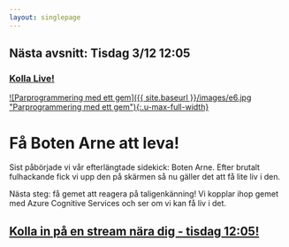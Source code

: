 ```yaml
---
layout: singlepage
---
```

## Nästa avsnitt: Tisdag 3/12 12:05
### [Kolla Live! <i class="fa fa-twitch"></i>](https://www.twitch.tv/lunchmednet)

[![Parprogrammering med ett gem]({{ site.baseurl }}/images/e6.jpg "Parprogrammering med ett gem"){:.u-max-full-width}](https://www.twitch.tv/lunchmednet)

# Få Boten Arne att leva!
Sist påbörjade vi vår efterlängtade sidekick: Boten Arne. Efter brutalt fulhackande fick vi upp den på skärmen så nu gäller det att få lite liv i den. 

Nästa steg: få gemet att reagera på taligenkänning! Vi kopplar ihop gemet med Azure Cognitive Services och ser om vi kan få liv i det.

## [Kolla in på en stream nära dig - tisdag 12:05!](https://www.twitch.tv/lunchmednet)

